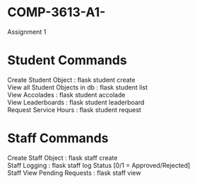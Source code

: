 # COMP-3613-A1-
Assignment 1

# Student Commands

Create Student Object : flask student create <username> <br>
View all Student Objects in db : flask student list <br>
View Accolades : flask student accolade <br>
View Leaderboards : flask student leaderboard <br>
Request Service Hours : flask student request <studentid> <hours> <br>

# Staff Commands

Create Staff Object : flask staff create <username> <br>
Staff Logging : flask staff log <staffid> <serviceid> <status>  Status [0/1 = Approved/Rejected] <br>
Staff View Pending Requests : flask staff view <br>